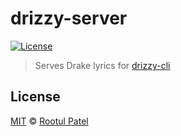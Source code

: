 # drizzy-server

[![License](https://img.shields.io/:license-mit-blue.svg)](https://rootulp.mit-license.org)

> Serves Drake lyrics for [drizzy-cli](https://github.com/rootulp/drizzy-cli)

## License

[MIT](https://rootulp.mit-license.org/) © [Rootul Patel](https://rootulp.com)
